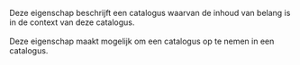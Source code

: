 Deze eigenschap beschrijft een catalogus waarvan de inhoud van belang is in de context van deze catalogus.
<br/>
<br/>
Deze eigenschap maakt mogelijk om een catalogus op te nemen in een catalogus.
